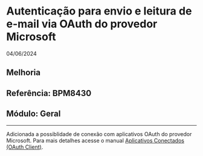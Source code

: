 # Autenticação para envio e leitura de e-mail via OAuth do provedor Microsoft
04/06/2024
## Melhoria
## Referência: BPM8430
## Módulo: Geral
***

Adicionada a possiblidade de conexão com aplicativos OAuth do provedor Microsoft. Para mais detalhes acesse o manual [Aplicativos Conectados (OAuth Client)](?i=pt-BR&p=oauth_client).